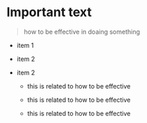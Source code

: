 # Important text

> how to be effective in doaing something

- item 1

- item 2

- item 2

    + this is related to how to be effective

    + this is related to how to be effective

    + this is related to how to be effective